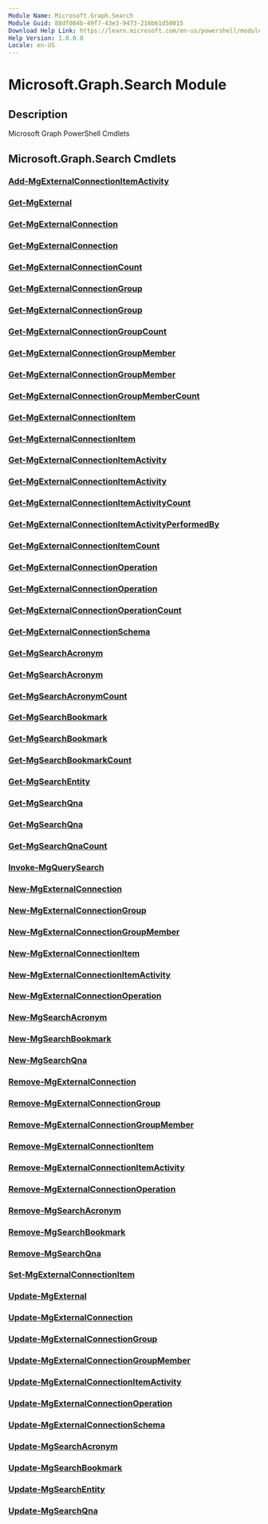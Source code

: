 ```yaml
---
Module Name: Microsoft.Graph.Search
Module Guid: 88df084b-49f7-43e3-9473-216b61d50015
Download Help Link: https://learn.microsoft.com/en-us/powershell/module/microsoft.graph.search/?view=graph-powershell-1.0
Help Version: 1.0.0.0
Locale: en-US
---
```


# Microsoft.Graph.Search Module
## Description
Microsoft Graph PowerShell Cmdlets

## Microsoft.Graph.Search Cmdlets
### [Add-MgExternalConnectionItemActivity](Add-MgExternalConnectionItemActivity.md)

### [Get-MgExternal](Get-MgExternal.md)

### [Get-MgExternalConnection](Get-MgExternalConnection.md)

### [Get-MgExternalConnection](Get-MgExternalConnection.md)

### [Get-MgExternalConnectionCount](Get-MgExternalConnectionCount.md)

### [Get-MgExternalConnectionGroup](Get-MgExternalConnectionGroup.md)

### [Get-MgExternalConnectionGroup](Get-MgExternalConnectionGroup.md)

### [Get-MgExternalConnectionGroupCount](Get-MgExternalConnectionGroupCount.md)

### [Get-MgExternalConnectionGroupMember](Get-MgExternalConnectionGroupMember.md)

### [Get-MgExternalConnectionGroupMember](Get-MgExternalConnectionGroupMember.md)

### [Get-MgExternalConnectionGroupMemberCount](Get-MgExternalConnectionGroupMemberCount.md)

### [Get-MgExternalConnectionItem](Get-MgExternalConnectionItem.md)

### [Get-MgExternalConnectionItem](Get-MgExternalConnectionItem.md)

### [Get-MgExternalConnectionItemActivity](Get-MgExternalConnectionItemActivity.md)

### [Get-MgExternalConnectionItemActivity](Get-MgExternalConnectionItemActivity.md)

### [Get-MgExternalConnectionItemActivityCount](Get-MgExternalConnectionItemActivityCount.md)

### [Get-MgExternalConnectionItemActivityPerformedBy](Get-MgExternalConnectionItemActivityPerformedBy.md)

### [Get-MgExternalConnectionItemCount](Get-MgExternalConnectionItemCount.md)

### [Get-MgExternalConnectionOperation](Get-MgExternalConnectionOperation.md)

### [Get-MgExternalConnectionOperation](Get-MgExternalConnectionOperation.md)

### [Get-MgExternalConnectionOperationCount](Get-MgExternalConnectionOperationCount.md)

### [Get-MgExternalConnectionSchema](Get-MgExternalConnectionSchema.md)

### [Get-MgSearchAcronym](Get-MgSearchAcronym.md)

### [Get-MgSearchAcronym](Get-MgSearchAcronym.md)

### [Get-MgSearchAcronymCount](Get-MgSearchAcronymCount.md)

### [Get-MgSearchBookmark](Get-MgSearchBookmark.md)

### [Get-MgSearchBookmark](Get-MgSearchBookmark.md)

### [Get-MgSearchBookmarkCount](Get-MgSearchBookmarkCount.md)

### [Get-MgSearchEntity](Get-MgSearchEntity.md)

### [Get-MgSearchQna](Get-MgSearchQna.md)

### [Get-MgSearchQna](Get-MgSearchQna.md)

### [Get-MgSearchQnaCount](Get-MgSearchQnaCount.md)

### [Invoke-MgQuerySearch](Invoke-MgQuerySearch.md)

### [New-MgExternalConnection](New-MgExternalConnection.md)

### [New-MgExternalConnectionGroup](New-MgExternalConnectionGroup.md)

### [New-MgExternalConnectionGroupMember](New-MgExternalConnectionGroupMember.md)

### [New-MgExternalConnectionItem](New-MgExternalConnectionItem.md)

### [New-MgExternalConnectionItemActivity](New-MgExternalConnectionItemActivity.md)

### [New-MgExternalConnectionOperation](New-MgExternalConnectionOperation.md)

### [New-MgSearchAcronym](New-MgSearchAcronym.md)

### [New-MgSearchBookmark](New-MgSearchBookmark.md)

### [New-MgSearchQna](New-MgSearchQna.md)

### [Remove-MgExternalConnection](Remove-MgExternalConnection.md)

### [Remove-MgExternalConnectionGroup](Remove-MgExternalConnectionGroup.md)

### [Remove-MgExternalConnectionGroupMember](Remove-MgExternalConnectionGroupMember.md)

### [Remove-MgExternalConnectionItem](Remove-MgExternalConnectionItem.md)

### [Remove-MgExternalConnectionItemActivity](Remove-MgExternalConnectionItemActivity.md)

### [Remove-MgExternalConnectionOperation](Remove-MgExternalConnectionOperation.md)

### [Remove-MgSearchAcronym](Remove-MgSearchAcronym.md)

### [Remove-MgSearchBookmark](Remove-MgSearchBookmark.md)

### [Remove-MgSearchQna](Remove-MgSearchQna.md)

### [Set-MgExternalConnectionItem](Set-MgExternalConnectionItem.md)

### [Update-MgExternal](Update-MgExternal.md)

### [Update-MgExternalConnection](Update-MgExternalConnection.md)

### [Update-MgExternalConnectionGroup](Update-MgExternalConnectionGroup.md)

### [Update-MgExternalConnectionGroupMember](Update-MgExternalConnectionGroupMember.md)

### [Update-MgExternalConnectionItemActivity](Update-MgExternalConnectionItemActivity.md)

### [Update-MgExternalConnectionOperation](Update-MgExternalConnectionOperation.md)

### [Update-MgExternalConnectionSchema](Update-MgExternalConnectionSchema.md)

### [Update-MgSearchAcronym](Update-MgSearchAcronym.md)

### [Update-MgSearchBookmark](Update-MgSearchBookmark.md)

### [Update-MgSearchEntity](Update-MgSearchEntity.md)

### [Update-MgSearchQna](Update-MgSearchQna.md)

